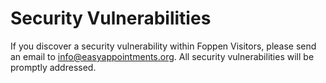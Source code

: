 # Security Vulnerabilities

If you discover a security vulnerability within Foppen Visitors, please send an email to info@easyappointments.org. 
All security vulnerabilities will be promptly addressed.
